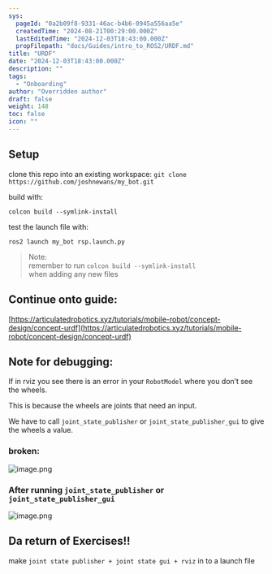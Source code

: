 ```yaml
---
sys:
  pageId: "0a2b09f8-9331-46ac-b4b6-0945a556aa5e"
  createdTime: "2024-08-21T00:29:00.000Z"
  lastEditedTime: "2024-12-03T18:43:00.000Z"
  propFilepath: "docs/Guides/intro_to_ROS2/URDF.md"
title: "URDF"
date: "2024-12-03T18:43:00.000Z"
description: ""
tags:
  - "Onboarding"
author: "Overridden author"
draft: false
weight: 148
toc: false
icon: ""
---
```


## Setup

clone this repo into an existing workspace:
`git clone https://github.com/joshnewans/my_bot.git`

build with:

`colcon build --symlink-install`

test the launch file with:

`ros2 launch my_bot rsp.launch.py`

> Note:  
> remember to run `colcon build --symlink-install`  
> when adding any new files

## Continue onto guide:

[https://articulatedrobotics.xyz/tutorials/mobile-robot/concept-design/concept-urdf](https://articulatedrobotics.xyz/tutorials/mobile-robot/concept-design/concept-urdf)

## Note for debugging:

If in rviz you see there is an error in your `RobotModel` where you don’t see the wheels.

This is because the wheels are joints that need an input. 

We have to call `joint_state_publisher` or `joint_state_publisher_gui` to give the wheels a value.

### broken:

![image.png](https://prod-files-secure.s3.us-west-2.amazonaws.com/d518164a-d88e-44d1-a4ee-3adb3bd8bce0/96a1d089-1f17-4dbf-8563-f2aef56a4d37/image.png?X-Amz-Algorithm=AWS4-HMAC-SHA256&X-Amz-Content-Sha256=UNSIGNED-PAYLOAD&X-Amz-Credential=ASIAZI2LB466SMYL4IP4%2F20250525%2Fus-west-2%2Fs3%2Faws4_request&X-Amz-Date=20250525T160858Z&X-Amz-Expires=3600&X-Amz-Security-Token=IQoJb3JpZ2luX2VjEGgaCXVzLXdlc3QtMiJHMEUCIA8PkPvT0D4dDRVXe8Pj2L%2FkQRLgc6pfQlGLQrFMIELpAiEAj8kJmaLxS%2BTUvb5nycDqSEPatsbYLyMdhIGCCGhXv7Uq%2FwMIMRAAGgw2Mzc0MjMxODM4MDUiDLFULdB0tGzDH6YCMCrcA27VDxmnYAJXKFzIQk4qnTYicfVXc7Jq6aU6g4UJ7Y7NXLjlSha%2F%2F52hnrHHB2xVtfSwOijTPCGCX%2FsuXP4UoIbjQXmm%2B6iAlof%2BAuMD42ntAs8x%2FDwfXHmtMG4j%2FeZAtlWMWxXQqY%2BcyV5uEvi6Av3pegjqUPFbBh6L5qxR8grqb0qP4OdXA1EM7zCgWRD6G0VWdCPom7vvsDlPUtdQdeGGRiWilDRDyN6bfAyFD167vJthxkDo5hlWKUJz8JVVdVgSrueAozowB2sfBldb9aDc5I92dm41rndLDYqazXUIPFSX9APR%2Bqpv1QyEoRKTXnAsWTwhG7PVmVaK4b0BKfzN0WArrHMnlGQd0EqFJFQUp36ViYXFCelG8HgdrmgFKiv76oFl4KnxOzY3eG%2FILeTg6Nflc77MUiPg52iYMtx9KYNdH6gLRygbAZQDyMcgnR6rFIMFLkU%2F7Xni0w3guyShnZehEQB60%2F8f9Z14qhL8E3x0DC1tg5ZzXh5DHqDlDHZ9LEPXvr3gbXELdcluwNZllD76YNDDbsGiRIwHVMZ2CaAB%2BW4mKAX%2F%2Bt8n9Fz1FJ30SCWpyhg0D27igXxsVuNhIlExnlpRbLUzMi%2B7VRf4Y%2BEgbyG1xrB7e4ClMOr%2BzMEGOqUBCXtQiajUX1HnuQP7BlRri2Vyq7%2BKcL0LtjvVyr5g4OT2%2B9KbOVMww3PsaVX%2BGu55VpZ7tFA2kx19RyeczaAxWWqODsbtafiX7NyZP0%2FKiauD%2BrT2B32FRb3Xqo7odhbe8mT11eLDKr3uWTR%2BIkdKk4OKuNekoonOMlVUMQqaAqmUVuVvyCcHoituxT3kltWHc%2B298BWbpYj%2BhK7ciK78mzFQ4F4r&X-Amz-Signature=dd494ce0fabc0f372240b0310b1c0c6e40466700196b681e220af22211c9e963&X-Amz-SignedHeaders=host&x-id=GetObject)

### After running `joint_state_publisher` or `joint_state_publisher_gui`

![image.png](https://prod-files-secure.s3.us-west-2.amazonaws.com/d518164a-d88e-44d1-a4ee-3adb3bd8bce0/130c99c7-1b0b-4031-9953-844fc3950ff4/image.png?X-Amz-Algorithm=AWS4-HMAC-SHA256&X-Amz-Content-Sha256=UNSIGNED-PAYLOAD&X-Amz-Credential=ASIAZI2LB466SMYL4IP4%2F20250525%2Fus-west-2%2Fs3%2Faws4_request&X-Amz-Date=20250525T160858Z&X-Amz-Expires=3600&X-Amz-Security-Token=IQoJb3JpZ2luX2VjEGgaCXVzLXdlc3QtMiJHMEUCIA8PkPvT0D4dDRVXe8Pj2L%2FkQRLgc6pfQlGLQrFMIELpAiEAj8kJmaLxS%2BTUvb5nycDqSEPatsbYLyMdhIGCCGhXv7Uq%2FwMIMRAAGgw2Mzc0MjMxODM4MDUiDLFULdB0tGzDH6YCMCrcA27VDxmnYAJXKFzIQk4qnTYicfVXc7Jq6aU6g4UJ7Y7NXLjlSha%2F%2F52hnrHHB2xVtfSwOijTPCGCX%2FsuXP4UoIbjQXmm%2B6iAlof%2BAuMD42ntAs8x%2FDwfXHmtMG4j%2FeZAtlWMWxXQqY%2BcyV5uEvi6Av3pegjqUPFbBh6L5qxR8grqb0qP4OdXA1EM7zCgWRD6G0VWdCPom7vvsDlPUtdQdeGGRiWilDRDyN6bfAyFD167vJthxkDo5hlWKUJz8JVVdVgSrueAozowB2sfBldb9aDc5I92dm41rndLDYqazXUIPFSX9APR%2Bqpv1QyEoRKTXnAsWTwhG7PVmVaK4b0BKfzN0WArrHMnlGQd0EqFJFQUp36ViYXFCelG8HgdrmgFKiv76oFl4KnxOzY3eG%2FILeTg6Nflc77MUiPg52iYMtx9KYNdH6gLRygbAZQDyMcgnR6rFIMFLkU%2F7Xni0w3guyShnZehEQB60%2F8f9Z14qhL8E3x0DC1tg5ZzXh5DHqDlDHZ9LEPXvr3gbXELdcluwNZllD76YNDDbsGiRIwHVMZ2CaAB%2BW4mKAX%2F%2Bt8n9Fz1FJ30SCWpyhg0D27igXxsVuNhIlExnlpRbLUzMi%2B7VRf4Y%2BEgbyG1xrB7e4ClMOr%2BzMEGOqUBCXtQiajUX1HnuQP7BlRri2Vyq7%2BKcL0LtjvVyr5g4OT2%2B9KbOVMww3PsaVX%2BGu55VpZ7tFA2kx19RyeczaAxWWqODsbtafiX7NyZP0%2FKiauD%2BrT2B32FRb3Xqo7odhbe8mT11eLDKr3uWTR%2BIkdKk4OKuNekoonOMlVUMQqaAqmUVuVvyCcHoituxT3kltWHc%2B298BWbpYj%2BhK7ciK78mzFQ4F4r&X-Amz-Signature=223ffbbf62e3525f69179c2d4a6f44eeca66e53cf1cfde9681d720aad15e3665&X-Amz-SignedHeaders=host&x-id=GetObject)

## Da return of Exercises!!

make `joint state publisher + joint state gui + rviz` in to a launch file
